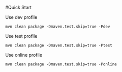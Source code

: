 #Quick Start

Use dev profile

```shell
mvn clean package -Dmaven.test.skip=true -Pdev
```
Use test profile

```shell
mvn clean package -Dmaven.test.skip=true -Ptest
```

Use online profile

```shell
mvn clean package -Dmaven.test.skip=true -Ponline
```